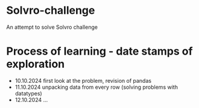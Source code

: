 # Solvro-challenge
An attempt to solve Solvro challenge

# Process of learning - date stamps of exploration
  - 10.10.2024  first look at the problem, revision of pandas
  - 11.10.2024  unpacking data from every row (solving problems with datatypes)
  - 12.10.2024  ...
